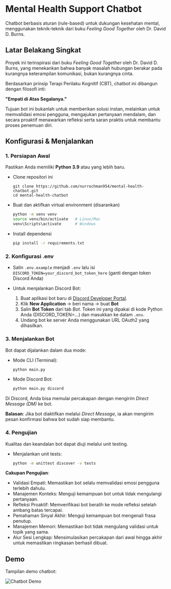 # Mental Health Support Chatbot

Chatbot berbasis aturan (rule-based) untuk dukungan kesehatan mental, menggunakan teknik-teknik dari buku *Feeling Good Together* oleh Dr. David D. Burns.

## Latar Belakang Singkat

Proyek ini terinspirasi dari buku *Feeling Good Together* oleh Dr. David D. Burns, yang menekankan bahwa banyak masalah hubungan berakar pada kurangnya keterampilan komunikasi, bukan kurangnya cinta.  

Berdasarkan prinsip Terapi Perilaku Kognitif (CBT), chatbot ini dibangun dengan filosofi inti:

**"Empati di Atas Segalanya."**

Tujuan bot ini bukanlah untuk memberikan solusi instan, melainkan untuk memvalidasi emosi pengguna, mengajukan pertanyaan mendalam, dan secara proaktif menawarkan refleksi serta saran praktis untuk membantu proses penemuan diri.

## Konfigurasi & Menjalankan

### 1. Persiapan Awal

Pastikan Anda memiliki **Python 3.9** atau yang lebih baru.

- Clone repositori ini
   ```
   git clone https://github.com/nurrochman954/mental-health-chatbot.git
   cd mental-health-chatbot
   ```
   
- Buat dan aktifkan virtual environment (disarankan)  
    ```bash
   python -m venv venv
   source venv/bin/activate   # Linux/Mac
   venv\Scripts\activate      # Windows
   ```

- Install dependensi  
    ```bash
    pip install -r requirements.txt
    ```

### 2. Konfigurasi .env

- Salin `.env.example` menjadi `.env` lalu isi `DISCORD_TOKEN=your_discord_bot_token_here` (ganti dengan token Discord Anda)

- Untuk menjalankan Discord Bot:
  1. Buat aplikasi bot baru di [Discord Developer Portal](https://discord.com/developers/applications).
  2. Klik **New Application** → beri nama → buat **Bot**
  3. Salin **Bot Token** dari tab *Bot*. Token ini yang dipakai di kode Python Anda (DISCORD_TOKEN=...) dan masukkan ke dalam `.env`.
  4. Undang bot ke server Anda menggunakan URL OAuth2 yang dihasilkan.

### 3. Menjalankan Bot

Bot dapat dijalankan dalam dua mode:

- Mode CLI (Terminal):  
    ```bash
    python main.py
    ```

- Mode Discord Bot:  
    ```bash
    python main.py discord
    ```

Di Discord, Anda bisa memulai percakapan dengan mengirim *Direct Message (DM)* ke bot.  

**Balasan**: Jika bot diaktifkan melalui *Direct Message*, ia akan mengirim pesan konfirmasi bahwa bot sudah siap membantu.

### 4. Pengujian

Kualitas dan keandalan bot dapat diuji melalui unit testing.

- Menjalankan unit tests:  
    ```bash
    python -m unittest discover -v tests
    ```

**Cakupan Pengujian**:
- Validasi Empati: Memastikan bot selalu memvalidasi emosi pengguna terlebih dahulu.  
- Manajemen Konteks: Menguji kemampuan bot untuk tidak mengulangi pertanyaan.  
- Refleksi Proaktif: Memverifikasi bot beralih ke mode refleksi setelah ambang batas tercapai.  
- Pemahaman Sinyal Akhir: Menguji kemampuan bot mengenali frasa penutup.  
- Manajemen Memori: Memastikan bot tidak mengulang validasi untuk topik yang sama.  
- Alur Sesi Lengkap: Mensimulasikan percakapan dari awal hingga akhir untuk memastikan ringkasan berhasil dibuat.  

## Demo

Tampilan demo chatbot:

![Chatbot Demo](https://raw.githubusercontent.com/nurrochman954/mental-health-chatbot/c93692da3894dad7695bf0ced359ca29f8f8bf67/demo-chatbot.gif)